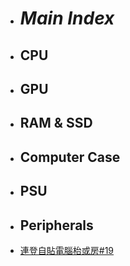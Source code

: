 - # _Main Index_
- ## CPU
- ## GPU
- ## RAM & SSD
- ## Computer Case
- ## PSU
- ## Peripherals
- [連登自貼電腦枱或房#19](https://lihkg.com/thread/3118795/page/1)